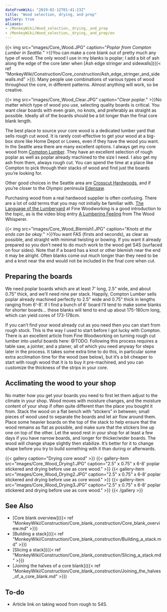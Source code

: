 ```yaml
---
dateFromWiki: "2019-02-12T01:41:23Z"
title: "Wood selection, drying, and prep"
gallery: true
aliases:
- /MonkeyWiki/Wood_selection,_drying,_and_prep
- /MonkeyWiki/Wood_selection,_drying,_and_prep/en
---
```

{{< img src="images/Core_Wood.JPG" caption="_Poplar from Compton Lumber in Seattle._" >}}You can make a core blank out of pretty much any type of wood. The only wood I use in my blanks is poplar; I add a bit of ash along the edge of the core later when [Ash edge stringer and sidewalls]({{< ref "MonkeyWiki/Construction/Core_construction/Ash_edge_stringer_and_sidewalls.md" >}}). Many people use combinations of various types of wood throughout the core, in different patterns. Almost anything will work, so be creative.

{{< img src="images/Core_Wood_Clear.JPG" caption="_Clear poplar._" >}}No matter which type of wood you use, selecting quality boards is critical. You want clear boards with even grain, no knots, and preferably as straight as possible. Ideally all of the boards should be a bit longer than the final core blank length.

The best place to source your core wood is a dedicated lumber yard that sells rough cut wood. It is rarely cost-effective to get your wood at a big-box store like Home Depot or Lowes, even if they have the wood you want. In the Seattle area there are many excellent options. I always get my core wood from [Compton Lumber](http://www.comptonlbr.com/). They have an excellent selection of rough poplar as well as poplar already machined to the size I need. I also get my ash from them, always rough cut. You can spend the time at a place like Compton to pick through their stacks of wood and find just the boards you’re looking for. 

Other good choices in the Seattle area are [Crosscut Hardwoods](http://www.crosscuthardwoods.com/), and if you’re closer to the Olympic peninsula [Edensaw](http://edensaw.com/).

Purchasing wood from a real hardwood supplier is often confusing. There are a lot of odd terms that you may not initially be familiar with. [The Language of the Lumberyard](https://www.finewoodworking.com/2011/07/28/the-language-of-the-lumberyard) at Fine Woodworking is a good introduction to the topic, as is the video blog entry [A Lumbering Feeling](http://thewoodwhisperer.com/episode-4-a-lumbering-feeling/) from The Wood Whisperer.

{{< img src="images/Core_Wood_Blemish1.JPG" caption="_Knots at the ends can be okay._" >}}You want FAS (firsts and seconds), as clear as possible, and straight with minimal twisting or bowing. If you want it already prepared so you don’t need to do much work to the wood get S4S (surfaced on four sides). Note that if a board has a knot or other blemish near the end it may be alright. Often blanks come out much longer than they need to be and a knot near the end would not be included in the final core when cut.


## Preparing the boards 
We need poplar boards which are at least 7’ long, 2.5” wide, and about 0.75” thick, and we’ll need nine per stack. Happily, Compton Lumber sells poplar already machined perfectly to 2.5” wide and 0.75” thick in lengths ranging from 6’-8’. If I find a bunch of 6’ board I’ll tend to make some blanks for shorter boards… these blanks will tend to end up about 175-180cm long, which can yield cores of 173-178cm.

If you can’t find your wood already cut as you need then you can start from rough stock. This is the way I used to start before I got lucky with Compton. There is an excellent article from Fine Woodworking on turning rough cut lumber into useful boards here: @TODO. Following this process requires a table saw, a jointer, and a planer, all of which you need anyway for steps later in the process. It takes some extra time to do this, in particular some extra acclimation time for the wood (see below), but it’s a bit cheaper to start with rough wood that it is to buy it pre-machined, and you can customize the thickness of the strips in your core. 


## Acclimating the wood to your shop 
No matter how you get your boards you need to first let them adjust to the climate in your shop. Wood moves with moisture changes, and the moisture content of your shop if often quite different than the place you bought it from. Stack the wood on a flat bench with “stickers” in between; small pieces of wood used to separate the boards and let air flow around them. Place some heavier boards on the top of the stack to help ensure that the wood remains as flat as possible, and make sure that the stickers line up one on top of the other. Let the wood rest in your shop for at least a few days if you have narrow boards, and longer for thicker/wider boards. The wood will change shape slightly then stabilize. It’s better for it to change shape before you try to build something with it than during or afterwards. 

{{< gallery  caption="Drying core wood" >}}
{{< gallery-item src="images/Core_Wood_Drying1.JPG" caption="2.5\" x 0.75\" x 6-8' poplar stickered and drying before use as core wood." >}}
{{< gallery-item src="images/Core_Wood_Drying2.JPG" caption="2.5\" x 0.75\" x 6-8' poplar stickered and drying before use as core wood." >}}
{{< gallery-item src="images/Core_Wood_Drying3.JPG" caption="2.5\" x 0.75\" x 6-8' poplar stickered and drying before use as core wood." >}}
{{< /gallery >}}



## See Also 
- [Core blank overview]({{< ref "MonkeyWiki/Construction/Core_blank_construction/Core_blank_overview.md" >}})
- [Building a stack]({{< ref "MonkeyWiki/Construction/Core_blank_construction/Building_a_stack.md" >}})
- [Slicing a stack]({{< ref "MonkeyWiki/Construction/Core_blank_construction/Slicing_a_stack.md" >}})
- [Joining the halves of a core blank]({{< ref "MonkeyWiki/Construction/Core_blank_construction/Joining_the_halves_of_a_core_blank.md" >}})


## To-do 
- Article link on taking wood from rough to S4S.





